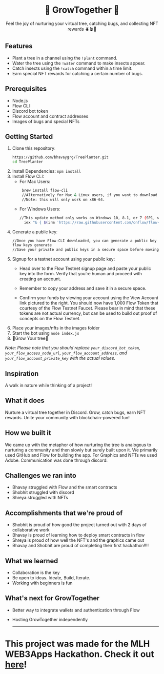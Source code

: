<div align="center">
  <h1>🌳 GrowTogether 🌳</h1>
  <p>Feel the joy of nurturing your virtual tree, catching bugs, and collecting NFT rewards 🪲🪴🎁</p>
</div>



## Features


- Plant a tree in a channel using the `!plant` command.
- Water the tree using the `!water` command to make insects appear.
- Catch insects using the `!catch` command within a time limit.
- Earn special NFT rewards for catching a certain number of bugs.


## Prerequisites


- Node.js
- Flow CLI
- Discord bot token
- Flow account and contract addresses
- Images of bugs and special NFTs

## Getting Started


1. Clone this repository:
   ```bash
   https://github.com/bhavaygrg/TreePlanter.git
   cd TreePlanter
2. Install Dependencies:
   ```npm install```
3. Install Flow CLI:
   - For Mac Users:
     ```bash
      brew install flow-cli
      //Alternatively for Mac & Linux users, if you want to download from a pre-built binary, use the command below.
      //Note: this will only work on x86-64.
   - For Windows Users:
     ```bash
     //This update method only works on Windows 10, 8.1, or 7 (SP1, with PowerShell 3.0), on x86-64.
       iex "& { $(irm 'https://raw.githubusercontent.com/onflow/flow-cli/master/install.ps1') }"
4. Generate a public key:
   ```bash
   //Once you have Flow-CLI downloaded, you can generate a public key using the following command: 
   flow keys generate
   //Save your private and public keys in a secure space before moving on to the next step.
5. Signup for a testnet account using your public key:
   - Head over to the Flow Testnet signup page and paste your public key into the form.
     Verify that you’re human and proceed with creating an account.
   - Remember to copy your address and save it in a secure space.

   - Confirm your funds by viewing your account using the View Account link pictured to the right. You should now have 1,000 Flow Token that courtesy of the Flow Testnet Faucet. Please bear in mind that these tokens are not actual currency, but can be used to build out proof of concepts on the Flow Testnet.
6. Place your images/nfts in the images folder
7. Start the bot using
   ```node index.js```
8. 🌳Grow Your tree🌳 


   
*Note: Please note that you should replace `your_discord_bot_token`, `your_flow_access_node_url`, `your_flow_account_address`, and `your_flow_account_private_key` with the actual values.*


## Inspiration
A walk in nature while thinking of a project!

## What it does
Nurture a virtual tree together in Discord. Grow, catch bugs, earn NFT rewards. Unite your community with blockchain-powered fun!

## How we built it
We came up with the metaphor of how nurturing the tree is analogous to nurturing a community and then slowly but surely built upon it. We primarily used GitHub and Flow for building the app. For Graphics and NFTs we used Adobe. Communication was done through discord.

## Challenges we ran into
- Bhavay struggled with Flow and the smart contracts
- Shobhit struggled with discord
- Shreya struggled with NFTs

## Accomplishments that we're proud of
- Shobhit is proud of how good the project turned out with 2 days of collaborative work
- Bhavay is proud of learning how to deploy smart contracts in flow
- Shreya is proud of how well the NFT's and the graphics came out
- Bhavay and Shobhit are proud of completing their first hackathon!!!!

## What we learned
- Collaboration is the key
- Be open to ideas. Ideate, Build, Iterate.
- Working with beginners is fun

## What's next for GrowTogether
- Better way to integrate wallets and authentication through Flow
- Hosting GrowTogether independently

  -----------------------------------------------------------------------------------------

# This project was made for the MLH WEB3Apps Hackathon. Check it out [here](https://web3apps-18938.devpost.com/)!

